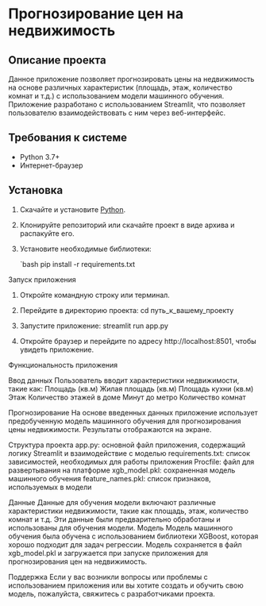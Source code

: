 # Прогнозирование цен на недвижимость

## Описание проекта

Данное приложение позволяет прогнозировать цены на недвижимость на основе различных характеристик (площадь, этаж, количество комнат и т.д.) с использованием модели машинного обучения. Приложение разработано с использованием Streamlit, что позволяет пользователю взаимодействовать с ним через веб-интерфейс.

## Требования к системе

- Python 3.7+
- Интернет-браузер

## Установка

1. Скачайте и установите [Python](https://www.python.org/).
2. Клонируйте репозиторий или скачайте проект в виде архива и распакуйте его.
3. Установите необходимые библиотеки:

   `bash
   pip install -r requirements.txt


Запуск приложения
1. Откройте командную строку или терминал.

2. Перейдите в директорию проекта:
cd путь_к_вашему_проекту

3. Запустите приложение:
streamlit run app.py

4. Откройте браузер и перейдите по адресу http://localhost:8501, чтобы увидеть приложение.


Функциональность приложения

Ввод данных
Пользователь вводит характеристики недвижимости, такие как:
Площадь (кв.м)
Жилая площадь (кв.м)
Площадь кухни (кв.м)
Этаж
Количество этажей в доме
Минут до метро
Количество комнат

Прогнозирование
На основе введенных данных приложение использует предобученную модель машинного обучения для прогнозирования цены недвижимости. Результаты отображаются на экране.


Структура проекта
app.py: основной файл приложения, содержащий логику Streamlit и взаимодействие с моделью
requirements.txt: список зависимостей, необходимых для работы приложения
Procfile: файл для развертывания на платформе
xgb_model.pkl: сохраненная модель машинного обучения
feature_names.pkl: список признаков, используемых в модели

Данные
Данные для обучения модели включают различные характеристики недвижимости, такие как площадь, этаж, количество комнат и т.д. Эти данные были предварительно обработаны и использованы для обучения модели.
Модель
Модель машинного обучения была обучена с использованием библиотеки XGBoost, которая хорошо подходит для задач регрессии. Модель сохраняется в файл xgb_model.pkl и загружается при запуске приложения для прогнозирования цен на недвижимость.


Поддержка
Если у вас возникли вопросы или проблемы с использованием приложения или вы хотите создать и обучить свою модель, пожалуйста, свяжитесь с разработчиками проекта.